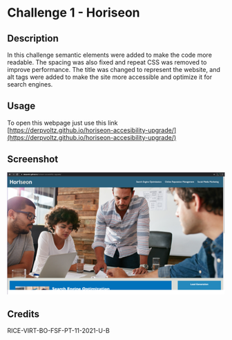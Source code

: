# Challenge 1 - Horiseon

## Description

In this challenge semantic elements were added to make the code more readable. The spacing was also fixed and repeat CSS was removed to improve performance. The title was changed to represent the website, and alt tags were added to make the site more accessible and optimize it for search engines.



## Usage

To open this webpage just use this link [https://derpvoltz.github.io/horiseon-accesibility-upgrade/](https://derpvoltz.github.io/horiseon-accesibility-upgrade/)

## Screenshot

![Landing page screenshot](./assets/images/landing-page-screenshot.png)

## Credits

RICE-VIRT-BO-FSF-PT-11-2021-U-B


